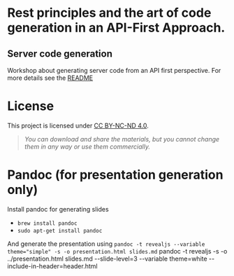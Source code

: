 # Rest principles and the art of code generation in an API-First Approach.

## Server code generation

Workshop about generating server code from an API first perspective.
For more details see the [README](server-codegeneration/README.md)

# License

This project is licensed
under [CC BY-NC-ND 4.0](https://creativecommons.org/licenses/by-nc-nd/4.0/).
> _You can download and share the materials, but you cannot change them in any way or use them
> commercially._

# Pandoc (for presentation generation only)

Install pandoc for generating slides

- `brew install pandoc`
- `sudo apt-get install pandoc`

And generate the presentation using `pandoc -t revealjs --variable theme="simple" -s -o presentation.html slides.md`
pandoc -t revealjs -s -o ../presentation.html slides.md --slide-level=3 --variable theme=white --include-in-header=header.html
